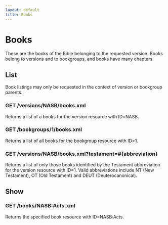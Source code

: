 ```yaml
---
layout: default
title: Books
---
```


# Books

These are the books of the Bible belonging to the requested version.  Books belong to versions and to bookgroups, and books have many chapters.

## List

Book listings may only be requested in the context of version or bookgroup parents.

### GET /versions/NASB/books.xml

Returns a list of a books for the version resource with ID=NASB.

### GET /bookgroups/1/books.xml

Returns a list of all books for the bookgroup resource with ID=1.

### GET /versions/NASB/books.xml?testament=#{abbreviation}

Returns a list of only those books identified by the Testament abbreviation for the version resource with ID=1.  Valid abbreviations include NT (New Testament), OT (Old Testament) and DEUT (Deuterocanonical).

## Show

### GET /books/NASB:Acts.xml

Returns the specified book resource with ID=NASB:Acts.